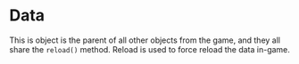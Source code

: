 # Data

This is object is the parent of all other objects from the game, and they all share the `reload()` method. Reload is used to force reload the data in-game.
